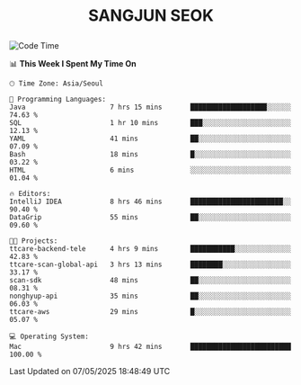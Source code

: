 <h1>
 <p align="center">
   SANGJUN SEOK
 </p>
</h1>

<!--START_SECTION:waka-->
![Code Time](http://img.shields.io/badge/Code%20Time-4%2C283%20hrs%2010%20mins-blue)

📊 **This Week I Spent My Time On** 

```text
🕑︎ Time Zone: Asia/Seoul

💬 Programming Languages: 
Java                     7 hrs 15 mins       ███████████████████░░░░░░   74.63 % 
SQL                      1 hr 10 mins        ███░░░░░░░░░░░░░░░░░░░░░░   12.13 % 
YAML                     41 mins             ██░░░░░░░░░░░░░░░░░░░░░░░   07.09 % 
Bash                     18 mins             █░░░░░░░░░░░░░░░░░░░░░░░░   03.22 % 
HTML                     6 mins              ░░░░░░░░░░░░░░░░░░░░░░░░░   01.04 % 

🔥 Editors: 
IntelliJ IDEA            8 hrs 46 mins       ███████████████████████░░   90.40 % 
DataGrip                 55 mins             ██░░░░░░░░░░░░░░░░░░░░░░░   09.60 % 

🐱‍💻 Projects: 
ttcare-backend-tele      4 hrs 9 mins        ███████████░░░░░░░░░░░░░░   42.83 % 
ttcare-scan-global-api   3 hrs 13 mins       ████████░░░░░░░░░░░░░░░░░   33.17 % 
scan-sdk                 48 mins             ██░░░░░░░░░░░░░░░░░░░░░░░   08.31 % 
nonghyup-api             35 mins             ██░░░░░░░░░░░░░░░░░░░░░░░   06.03 % 
ttcare-aws               29 mins             █░░░░░░░░░░░░░░░░░░░░░░░░   05.07 % 

💻 Operating System: 
Mac                      9 hrs 42 mins       █████████████████████████   100.00 % 
```


 Last Updated on 07/05/2025 18:48:49 UTC
<!--END_SECTION:waka-->
